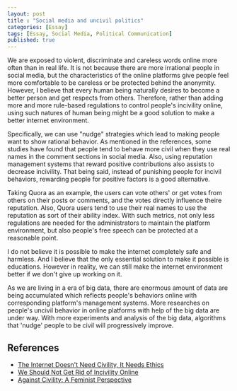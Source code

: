 ```yaml
---
layout: post
title : "Social media and uncivil politics"
categories: [Essay]
tags: [Essay, Social Media, Political Communication]
published: true
---
```


We are exposed to violent, discriminate and careless words online more often than in real life.
It is not because there are more irrational people in social media, but the characteristics of the online platforms give people 
feel more comfortable to be careless or be protected behind the anonymity. 
However, I believe that every human being naturally desires to become a better person and get respects from others.
Therefore, rather than adding more and more rule-based regulations to control people's incivility online, 
using such natures of human being might be a good solution to make a better internet environment.

Specifically, we can use "nudge" strategies which lead to making people want to show rational behavior.
As mentioned in the references, some studies have found that people tend to behave more civil when they use real names in the comment sections in social media.
Also, using reputation management systems that reward positive contributions also assists to decrease incivility. 
That being said, instead of punishing people for incivil behaviors, rewarding people for positive factors is a good alternative.

Taking Quora as an example, the users can vote others' or get votes from others on their posts or comments, and the votes directly influence theire reputation.
Also, Quora users tend to use their real names to use the reputation as sort of their ability index.
With such metrics, not only less regulations are needed for the administrators to maintain the platform environment, but also people's free speech can be protected at a reasonable point.

I do not believe it is possible to make the internet completely safe and harmless.
And I believe that the only essential solution to make it possible is educations.
However in reality, we can still make the internet environment better if we don't give up working on it.

As we are living in a era of big data, there are enormous amount of data are being accumulated which reflects people's behaviors 
online with corresponding platform's management systems.
More researches on people's uncivil behavior in online platforms with help of the big data are under way.
With more experiments and analysis of the big data, algorithms that 'nudge' people to be civil will progressively improve.
 

## References
* [The Internet Doesn't Need Civility, It Needs Ethics](https://www.vice.com/en/article/pa5gxn/the-internet-doesnt-need-civility-it-needs-ethics)
* [We Should Not Get Rid of Incivility
Online](https://www.researchgate.net/publication/334501810_We_Should_Not_Get_Rid_of_Incivility_Online)
* [Against Civility: A Feminist Perspective](https://www.cambridge.org/core/books/civility-legality-and-justice-in-america/against-civility-a-feminist-perspective/877E55BCC41E186D4B0F7B8C0918A921)



